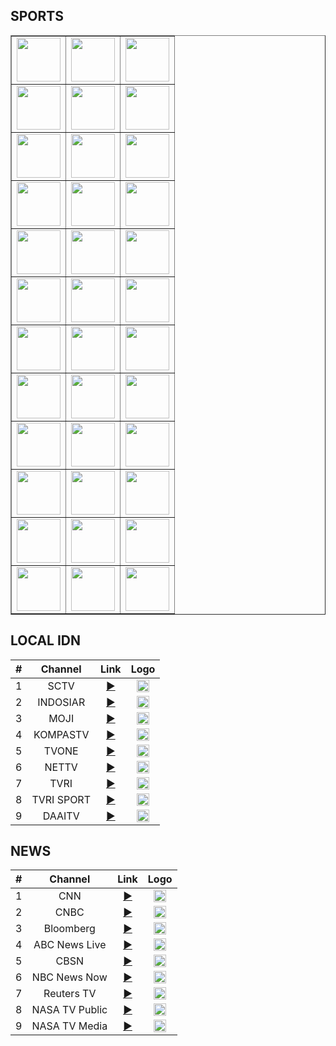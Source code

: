 <h2>SPORTS</h2>
<div id="sdiv">
    <table class="table table-dark table-bordered" border="1">
      <tbody>
        <tr>
          <td style=
          'text-align:center; vertical-align:middle; font-weight: bold'>
            <a href="https://donelfantastic.github.io/creativemedia/intl/beins1prem.m3u8" target="_blank" rel="noopener noreferrer"><img src="https://assets.bein.com/mena/sites/3/2015/06/beIN_SPORTS1_PREMIUM_Digital_Mono.png" width="70"></a>
          </td>
          <td style=
          'text-align:center; vertical-align:middle; font-weight: bold'>
            <a href="https://donelfantastic.github.io/creativemedia/intl/beins2prem.m3u8" target="_blank" rel="noopener noreferrer"><img src="https://assets.bein.com/mena/sites/3/2015/06/beIN_SPORTS2_PREMIUM_Digital_Mono.png" width="70"></a>
          </td>
          <td style=
          'text-align:center; vertical-align:middle; font-weight: bold'>
            <a href="https://donelfantastic.github.io/creativemedia/intl/beins3prem.m3u8" target="_blank" rel="noopener noreferrer"><img src="https://assets.bein.com/mena/sites/3/2015/06/beIN_SPORTS3_PREMIUM_Digital_Mono.png" width="70"></a>
          </td>
        </tr>
        <tr>
          <td style=
          'text-align:center; vertical-align:middle; font-weight: bold'>
            <a href="https://donelfantastic.github.io/creativemedia/intl/beins1en.m3u8" target="_blank" rel="noopener noreferrer"><img src="https://assets.bein.com/mena/sites/3/2015/06/beIN_SPORTS1_ENGLISH_Digital_Mono.png" width="70"></a>
          </td>
          <td style=
          'text-align:center; vertical-align:middle; font-weight: bold'>
            <a href="https://donelfantastic.github.io/creativemedia/intl/beins2en.m3u8" target="_blank" rel="noopener noreferrer"><img src="https://assets.bein.com/mena/sites/3/2015/06/beIN_SPORTS2_ENGLISH_Digital_Mono.png" width="70"></a>
          </td>
          <td style=
          'text-align:center; vertical-align:middle; font-weight: bold'>
            <a href="https://donelfantastic.github.io/creativemedia/intl/beins3en.m3u8" target="_blank" rel="noopener noreferrer"><img src="https://assets.bein.com/mena/sites/3/2015/06/beIN_SPORTS3_ENGLISH_Digital_Mono.png" width="70"></a>
          </td>
        </tr>
<tr>
          <td style=
          'text-align:center; vertical-align:middle; font-weight: bold'>
            <a href="https://donelfantastic.github.io/creativemedia/intl/beins1fr.m3u8" target="_blank" rel="noopener noreferrer"><img src="https://assets.bein.com/mena/sites/3/2015/06/beIN_SPORTS1_FRENCH_Digital_Mono.png" width="70"></a>
          </td>
          <td style=
          'text-align:center; vertical-align:middle; font-weight: bold'>
            <a href="https://donelfantastic.github.io/creativemedia/intl/beins2fr.m3u8" target="_blank" rel="noopener noreferrer"><img src="https://assets.bein.com/mena/sites/3/2015/06/beIN_SPORTS2_FRENCH_Digital_Mono.png" width="70"></a>
          </td>
          <td style=
          'text-align:center; vertical-align:middle; font-weight: bold'>
            <a href="https://donelfantastic.github.io/creativemedia/intl/beins3fr.m3u8" target="_blank" rel="noopener noreferrer"><img src="https://assets.bein.com/mena/sites/3/2015/06/beIN_SPORTS3_FRENCH_Digital_Mono.png" width="70"></a>
          </td>
        </tr>
<tr>
          <td style=
          'text-align:center; vertical-align:middle; font-weight: bold'>
            <a href="https://donelfantastic.github.io/creativemedia/intl/beins1qa.m3u8" target="_blank" rel="noopener noreferrer"><img src="https://assets.bein.com/mena/sites/3/2015/06/beIN_SPORTS1_DIGITAL_Mono.png" width="70"></a>
          </td>
          <td style=
          'text-align:center; vertical-align:middle; font-weight: bold'>
            <a href="https://donelfantastic.github.io/creativemedia/intl/beins2qa.m3u8" target="_blank" rel="noopener noreferrer"><img src="https://assets.bein.com/mena/sites/3/2015/06/beIN_SPORTS2_DIGITAL_Mono.png" width="70"></a>
          </td>
          <td style=
          'text-align:center; vertical-align:middle; font-weight: bold'>
            <a href="https://donelfantastic.github.io/creativemedia/intl/beins3qa.m3u8" target="_blank" rel="noopener noreferrer"><img src="https://assets.bein.com/mena/sites/3/2015/06/beIN_SPORTS3_DIGITAL_Mono.png" width="70"></a>
          </td>
        </tr>          
<tr>
          <td style=
          'text-align:center; vertical-align:middle; font-weight: bold'>
            <a href="https://donelfantastic.github.io/creativemedia/intl/beins4qa.m3u8" target="_blank" rel="noopener noreferrer"><img src="https://assets.bein.com/mena/sites/3/2015/06/beIN_SPORTS4_DIGITAL_Mono.png" width="70"></a>
          </td>
          <td style=
          'text-align:center; vertical-align:middle; font-weight: bold'>
            <a href="https://donelfantastic.github.io/creativemedia/intl/beins5qa.m3u8" target="_blank" rel="noopener noreferrer"><img src="https://assets.bein.com/mena/sites/3/2015/06/beIN_SPORTS5_DIGITAL_Mono.png" width="70"></a>
          </td>
          <td style=
          'text-align:center; vertical-align:middle; font-weight: bold'>
            <a href="https://donelfantastic.github.io/creativemedia/intl/beins6qa.m3u8" target="_blank" rel="noopener noreferrer"><img src="https://assets.bein.com/mena/sites/3/2015/06/beIN_SPORTS6_DIGITAL_Mono.png" width="70"></a>
          </td>
        </tr>
<tr>
          <td style=
          'text-align:center; vertical-align:middle; font-weight: bold'>
            <a href="https://donelfantastic.github.io/creativemedia/intl/beins7qa.m3u8" target="_blank" rel="noopener noreferrer"><img src="https://assets.bein.com/mena/sites/3/2015/06/beIN_SPORTS7_DIGITAL_Mono.png" width="70"></a>
          </td>
          <td style=
          'text-align:center; vertical-align:middle; font-weight: bold'>
            <a href="https://donelfantastic.github.io/creativemedia/intl/beins1qaXTRA.m3u8" target="_blank" rel="noopener noreferrer"><img src="https://assets.bein.com/mena/sites/3/2015/06/beIN_SPORTS_XTRA1_Digital_Mono.png" width="70"></a>
          </td>
          <td style=
          'text-align:center; vertical-align:middle; font-weight: bold'>
            <a href="https://donelfantastic.github.io/creativemedia/intl/beins2qaXTRA.m3u8" target="_blank" rel="noopener noreferrer"><img src="https://assets.bein.com/mena/sites/3/2015/06/beIN_SPORTS_XTRA2_Digital_Mono.png" width="70"></a>
          </td>
        </tr>          
<tr>
          <td style=
          'text-align:center; vertical-align:middle; font-weight: bold'>
            <a href="https://donelfantastic.github.io/creativemedia/intl/astroSsport1.m3u8" target="_blank" rel="noopener noreferrer"><img src="https://divign0fdw3sv.cloudfront.net/Images/ChannelLogo/contenthub/154_144.png" width="70"></a>
          </td>
          <td style=
          'text-align:center; vertical-align:middle; font-weight: bold'>
            <a href="https://donelfantastic.github.io/creativemedia/intl/astroSsport2.m3u8" target="_blank" rel="noopener noreferrer"><img src="https://divign0fdw3sv.cloudfront.net/Images/ChannelLogo/contenthub/138_144.png" width="70"></a>
          </td>
          <td style=
          'text-align:center; vertical-align:middle; font-weight: bold'>
            <a href="https://donelfantastic.github.io/creativemedia/intl/astroSsport3.m3u8" target="_blank" rel="noopener noreferrer"><img src="https://divign0fdw3sv.cloudfront.net/Images/ChannelLogo/contenthub/164_144.png" width="70"></a>
          </td>
        </tr>
<tr>
          <td style=
          'text-align:center; vertical-align:middle; font-weight: bold'>
            <a href="https://donelfantastic.github.io/creativemedia/intl/astroSsport4.m3u8" target="_blank" rel="noopener noreferrer"><img src="https://divign0fdw3sv.cloudfront.net/Images/ChannelLogo/contenthub/241_144.png" width="70"></a>
          </td>
          <td style=
          'text-align:center; vertical-align:middle; font-weight: bold'>
            <a href="https://donelfantastic.github.io/creativemedia/intl/astroSsport5.m3u8" target="_blank" rel="noopener noreferrer"><img src="https://divign0fdw3sv.cloudfront.net/Images/ChannelLogo/contenthub/455_144.png" width="70"></a>
          </td>
          <td style=
          'text-align:center; vertical-align:middle; font-weight: bold'>
            <a href="#https://donelfantastic.github.io/creativemedia/intl/btsport1.m3u8" target="_blank" rel="noopener noreferrer"><img src="https://www.lyngsat.com/logo/tv/bb/bt-sport-1-uk.svg" width="70"></a>
          </td>
        </tr>
<tr>
          <td style=
          'text-align:center; vertical-align:middle; font-weight: bold'>
            <a href="https://donelfantastic.github.io/creativemedia/intl/btsport2.m3u8" target="_blank" rel="noopener noreferrer"><img src="https://www.lyngsat.com/logo/tv/bb/bt-sport-2-uk.svg" width="70"></a>
          </td>
          <td style=
          'text-align:center; vertical-align:middle; font-weight: bold'>
            <a href="https://donelfantastic.github.io/creativemedia/intl/btsport3.m3u8" target="_blank" rel="noopener noreferrer"><img src="https://www.lyngsat.com/logo/tv/bb/bt-sport-3-uk.svg" width="70"></a>
          </td>
          <td style=
          'text-align:center; vertical-align:middle; font-weight: bold'>
            <a href="#https://donelfantastic.github.io/creativemedia/intl/btsportESPN.m3u8" target="_blank" rel="noopener noreferrer"><img src="https://www.lyngsat.com/logo/tv/bb/bt-sport-4-uk.svg" width="70"></a>
          </td>
        </tr>
<tr>
          <td style=
          'text-align:center; vertical-align:middle; font-weight: bold'>
            <a href="https://donelfantastic.github.io/creativemedia/intl/skysportFB.m3u8" target="_blank" rel="noopener noreferrer"><img src="https://www.lyngsat.com/logo/tv/ss/sky-sports-football-uk.svg" width="70"></a>
          </td>
          <td style=
          'text-align:center; vertical-align:middle; font-weight: bold'>
            <a href="https://donelfantastic.github.io/creativemedia/intl/skysportPL.m3u8" target="_blank" rel="noopener noreferrer"><img src="https://www.lyngsat.com/logo/tv/ss/sky-sports-premier-league-uk.svg" width="70"></a>
          </td>
          <td style=
          'text-align:center; vertical-align:middle; font-weight: bold'>
            <a href="https://donelfantastic.github.io/creativemedia/intl/skysportME.m3u8" target="_blank" rel="noopener noreferrer"><img src="https://www.lyngsat.com/logo/tv/ss/sky-sports-main-event-uk.svg" width="70"></a>
          </td>
        </tr>
<tr>
          <td style=
          'text-align:center; vertical-align:middle; font-weight: bold'>
            <a href="https://donelfantastic.github.io/creativemedia/intl/dazn1es.m3u8" target="_blank" rel="noopener noreferrer"><img src="https://img2.sport-tv-guide.live/images/tv-station-dazn-1-es-2510.png" width="70"></a>
          </td>
          <td style=
          'text-align:center; vertical-align:middle; font-weight: bold'>
            <a href="https://donelfantastic.github.io/creativemedia/intl/dazn2es.m3u8" target="_blank" rel="noopener noreferrer"><img src="https://img2.sport-tv-guide.live/images/tv-station-dazn-2-es-2511.png" width="70"></a>
          </td>
          <td style=
          'text-align:center; vertical-align:middle; font-weight: bold'>
            <a href="https://donelfantastic.github.io/creativemedia/intl/daznlaliga.m3u8" target="_blank" rel="noopener noreferrer"><img src="https://img.sport-tv-guide.live/images/stations/a2784.png" width="70"></a>
          </td>
        </tr> 
<tr>
          <td style=
          'text-align:center; vertical-align:middle; font-weight: bold'>
            <a href="https://donelfantastic.github.io/creativemedia/intl/dazn1de.m3u8" target="_blank" rel="noopener noreferrer"><img src="https://img2.sport-tv-guide.live/images/stations/a2703.png" width="70"></a>
          </td>
          <td style=
          'text-align:center; vertical-align:middle; font-weight: bold'>
            <a href="https://donelfantastic.github.io/creativemedia/intl/dazn2de.m3u8" target="_blank" rel="noopener noreferrer"><img src="https://img2.sport-tv-guide.live/images/stations/a2704.png" width="70"></a>
          </td>
          <td style=
          'text-align:center; vertical-align:middle; font-weight: bold'>
            <a href="#" target="_blank" rel="noopener noreferrer"><img src="https://img2.sport-tv-guide.live/images/stations/a2702.png" width="70"></a>
          </td>
        </tr>
        </td>
      </tbody>
    </table>
  </div>
  
<h2>LOCAL IDN</h2>

| #   | Channel        | Link  | Logo |
|:---:|:--------------:|:-----:|:----:|
| 1   | SCTV           | [▶️](https://donelfantastic.github.io/creativemedia/local/sctvID.m3u8) | <img height="20" src="https://upload.wikimedia.org/wikipedia/commons/thumb/c/cc/SCTV_Logo.svg/1200px-SCTV_Logo.svg.png"/> |
| 2   | INDOSIAR       | [▶️](https://donelfantastic.github.io/creativemedia/local/indosiarID.m3u8) | <img height="20" src="https://upload.wikimedia.org/wikipedia/commons/thumb/3/39/INDOSIAR_Logo.png/1280px-INDOSIAR_Logo.png"/> |
| 3   | MOJI           | [▶️](https://donelfantastic.github.io/creativemedia/local/mojiID.m3u8) | <img height="20" src="https://upload.wikimedia.org/wikipedia/commons/thumb/c/c9/Moji_blue.svg/1024px-Moji_blue.svg.png"/> |
| 4   | KOMPASTV       | [▶️](https://donelfantastic.github.io/creativemedia/local/kompasID.m3u8) | <img height="20" src="https://upload.wikimedia.org/wikipedia/en/archive/7/7a/20190116042347%21KOMPAS_TV_%282017%29.png"/> |
| 5   | TVONE          | [▶️](https://donelfantastic.github.io/creativemedia/local/tvoneID.m3u8) | <img height="20" src="https://upload.wikimedia.org/wikipedia/commons/thumb/9/91/TvOne_2023.svg/2560px-TvOne_2023.svg.png"/> |
| 6   | NETTV          | [▶️](https://donelfantastic.github.io/creativemedia/local/nettvID.m3u8) | <img height="20" src="https://assets-a1.kompasiana.com/items/album/2017/05/21/logo1-59219cbc129373a15b6c75bd.png"/> |
| 7   | TVRI           | [▶️](https://donelfantastic.github.io/creativemedia/local/tvriID.m3u8) | <img height="20" src="https://upload.wikimedia.org/wikipedia/commons/thumb/5/5c/New_Logo_TVRI.png/1024px-New_Logo_TVRI.png"/> |
| 8   | TVRI SPORT     | [▶️](https://donelfantastic.github.io/creativemedia/local/tvrisportID.m3u8) | <img height="20" src="https://upload.wikimedia.org/wikipedia/commons/thumb/9/9e/TVRI_Sport_2022.svg/2560px-TVRI_Sport_2022.svg.png"/> |
| 9   | DAAITV         | [▶️](https://donelfantastic.github.io/creativemedia/local/daaitvID.m3u8) | <img height="20" src="https://upload.wikimedia.org/wikipedia/commons/e/e3/DAAI_TV_Jakarta.png"/> |

<h2>NEWS</h2>

| #   | Channel        | Link  | Logo |
|:---:|:--------------:|:-----:|:----:|
| 1   | CNN            | [▶️](https://turnerlive.warnermediacdn.com/hls/live/586495/cnngo/cnn_slate/VIDEO_0_3564000.m3u8) | <img height="20" src="https://i.imgur.com/vyrc1I1.png"/> |
| 2   | CNBC           | [▶️](http://ott-cdn.ucom.am/s65/index.m3u8) | <img height="20" src="https://i.imgur.com/BTasyOy.png"/> |
| 3   | Bloomberg      | [▶️](https://www.bloomberg.com/media-manifest/streams/us.m3u8) | <img height="20" src="https://i.imgur.com/VnCcH73.png"/> |
| 4   | ABC News Live | [▶️](https://content.uplynk.com/channel/3324f2467c414329b3b0cc5cd987b6be.m3u8) | <img height="20" src="https://i.imgur.com/7sJLzKi.png"/> |
| 5   | CBSN   | [▶️](https://cbsn-us.cbsnstream.cbsnews.com/out/v1/55a8648e8f134e82a470f83d562deeca/master.m3u8) | <img height="20" src="https://i.imgur.com/nki2HDQ.png"/> |
| 6   | NBC News Now   | [▶️](http://dai2.xumo.com/xumocdn/p=roku/amagi_hls_data_xumo1212A-xumo-nbcnewsnow/CDN/playlist.m3u8) | <img height="20" src="https://i.imgur.com/v48mMRT.png"/> |
| 7   | Reuters TV   | [▶️](https://reuters-reutersnow-1-pt.samsung.wurl.com/manifest/playlist.m3u8?ROGERIOTORRES) | <img height="20" src="https://i.imgur.com/AbvCnoH.png"/> |
| 8   | NASA TV Public | [▶️](https://ntv1.akamaized.net/hls/live/2014075/NASA-NTV1-HLS/master.m3u8) | <img height="20" src="https://i.imgur.com/rmyfoOI.png"/> |
| 9   | NASA TV Media  | [▶️](https://ntv2.akamaized.net/hls/live/2013923/NASA-NTV2-HLS/master.m3u8) | <img height="20" src="https://i.imgur.com/rmyfoOI.png"/> |
 


